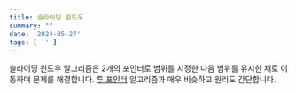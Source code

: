 ```yaml
---
title: 슬라이딩 윈도우
summary: ""
date: '2024-05-27'
tags: [ '' ]
---
```


슬라이딩 윈도우 알고리즘은 2개의 포인터로 범위를 지정한 다음 범위를 유지한 채로 이동하며 문제를 해결합니다.
[투 포인터](/wikis/코딩테스트/lv1/투포인터) 알고리즘과 매우 비슷하고 원리도 간단합니다.

